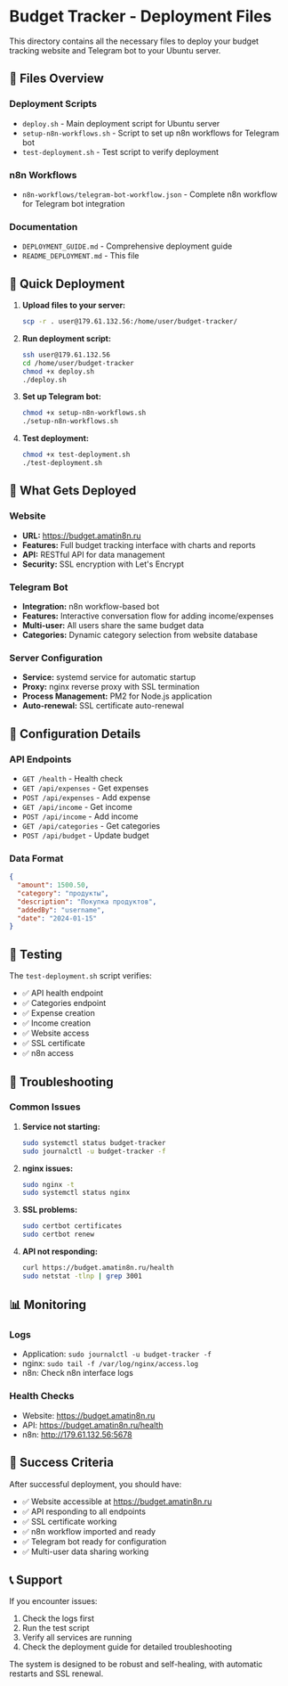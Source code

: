 # Budget Tracker - Deployment Files

This directory contains all the necessary files to deploy your budget tracking website and Telegram bot to your Ubuntu server.

## 📁 Files Overview

### Deployment Scripts
- `deploy.sh` - Main deployment script for Ubuntu server
- `setup-n8n-workflows.sh` - Script to set up n8n workflows for Telegram bot
- `test-deployment.sh` - Test script to verify deployment

### n8n Workflows
- `n8n-workflows/telegram-bot-workflow.json` - Complete n8n workflow for Telegram bot integration

### Documentation
- `DEPLOYMENT_GUIDE.md` - Comprehensive deployment guide
- `README_DEPLOYMENT.md` - This file

## 🚀 Quick Deployment

1. **Upload files to your server:**
   ```bash
   scp -r . user@179.61.132.56:/home/user/budget-tracker/
   ```

2. **Run deployment script:**
   ```bash
   ssh user@179.61.132.56
   cd /home/user/budget-tracker
   chmod +x deploy.sh
   ./deploy.sh
   ```

3. **Set up Telegram bot:**
   ```bash
   chmod +x setup-n8n-workflows.sh
   ./setup-n8n-workflows.sh
   ```

4. **Test deployment:**
   ```bash
   chmod +x test-deployment.sh
   ./test-deployment.sh
   ```

## 🎯 What Gets Deployed

### Website
- **URL:** https://budget.amatin8n.ru
- **Features:** Full budget tracking interface with charts and reports
- **API:** RESTful API for data management
- **Security:** SSL encryption with Let's Encrypt

### Telegram Bot
- **Integration:** n8n workflow-based bot
- **Features:** Interactive conversation flow for adding income/expenses
- **Multi-user:** All users share the same budget data
- **Categories:** Dynamic category selection from website database

### Server Configuration
- **Service:** systemd service for automatic startup
- **Proxy:** nginx reverse proxy with SSL termination
- **Process Management:** PM2 for Node.js application
- **Auto-renewal:** SSL certificate auto-renewal

## 🔧 Configuration Details

### API Endpoints
- `GET /health` - Health check
- `GET /api/expenses` - Get expenses
- `POST /api/expenses` - Add expense
- `GET /api/income` - Get income
- `POST /api/income` - Add income
- `GET /api/categories` - Get categories
- `POST /api/budget` - Update budget

### Data Format
```json
{
  "amount": 1500.50,
  "category": "продукты",
  "description": "Покупка продуктов",
  "addedBy": "username",
  "date": "2024-01-15"
}
```

## 🧪 Testing

The `test-deployment.sh` script verifies:
- ✅ API health endpoint
- ✅ Categories endpoint
- ✅ Expense creation
- ✅ Income creation
- ✅ Website access
- ✅ SSL certificate
- ✅ n8n access

## 🚨 Troubleshooting

### Common Issues

1. **Service not starting:**
   ```bash
   sudo systemctl status budget-tracker
   sudo journalctl -u budget-tracker -f
   ```

2. **nginx issues:**
   ```bash
   sudo nginx -t
   sudo systemctl status nginx
   ```

3. **SSL problems:**
   ```bash
   sudo certbot certificates
   sudo certbot renew
   ```

4. **API not responding:**
   ```bash
   curl https://budget.amatin8n.ru/health
   sudo netstat -tlnp | grep 3001
   ```

## 📊 Monitoring

### Logs
- Application: `sudo journalctl -u budget-tracker -f`
- nginx: `sudo tail -f /var/log/nginx/access.log`
- n8n: Check n8n interface logs

### Health Checks
- Website: https://budget.amatin8n.ru
- API: https://budget.amatin8n.ru/health
- n8n: http://179.61.132.56:5678

## 🎉 Success Criteria

After successful deployment, you should have:

- ✅ Website accessible at https://budget.amatin8n.ru
- ✅ API responding to all endpoints
- ✅ SSL certificate working
- ✅ n8n workflow imported and ready
- ✅ Telegram bot ready for configuration
- ✅ Multi-user data sharing working

## 📞 Support

If you encounter issues:

1. Check the logs first
2. Run the test script
3. Verify all services are running
4. Check the deployment guide for detailed troubleshooting

The system is designed to be robust and self-healing, with automatic restarts and SSL renewal.
